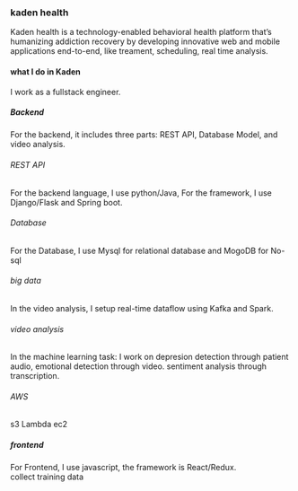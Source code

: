  ### kaden health
Kaden health is a technology-enabled behavioral health platform that’s humanizing addiction recovery by developing innovative web and mobile applications end-to-end, like treament, scheduling, real time analysis.

 #### what I do in Kaden
 I work as a fullstack engineer. 
 ##### Backend 
For the backend, it includes three parts: REST API, Database Model, and video analysis.
 
 ###### REST API
For the backend language, I use python/Java, For the framework,  I use Django/Flask and Spring boot.  
 
 ###### Database
 For the Database,  I use Mysql for relational database and MogoDB for No-sql
 
 ###### big data
 In the video analysis, I setup real-time dataflow using Kafka and Spark.    
 
 ###### video analysis
 In the machine learning task: I work on depresion detection through patient audio, emotional detection through video. sentiment analysis through transcription. 
 
 ###### AWS
 s3 Lambda ec2 

 ##### frontend
 For Frontend, I use javascript, the framework is React/Redux.    
 collect training data
